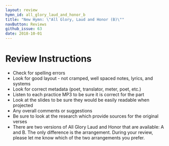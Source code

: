 ```yaml
---
layout: review
hymn_id: all_glory_laud_and_honor_b
title: "New Hymn: \"All Glory, Laud and Honor (B)\""
navButton: Reviews
github_issue: 63
date: 2018-10-01
---
```

# Review Instructions

- Check for spelling errors
- Look for good layout - not cramped, well spaced notes, lyrics, and systems
- Look for correct metadata (poet, translator, meter, poet, etc.)
- Listen to each practice MP3 to be sure it is correct for the part
- Look at the slides to be sure they would be easily readable when projected
- Any overall comments or suggestions
- Be sure to look at the research which provide sources for the original verses
- There are two versions of All Glory Laud and Honor that are available: A and B.  The only difference is the
  arrangement.  During your review, please let me know which of the two arrangements you prefer.
